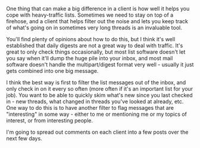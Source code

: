 <!--
.. title: Dealing with High-traffic Lists and Filters
.. date: 2010/05/27 10:02
.. slug: dealing-with-high-traffic-lists-and-filters
.. link:
.. description:
.. tags: filters, lists
-->


One thing that can make a big difference in a client is how well it helps you cope with heavy-traffic lists. Sometimes we need to stay on top of a firehose, and a client that helps filter out the noise and lets you keep track of what's going on in sometimes very long threads is an invaluable tool.

You'll find plenty of opinions about how to do this, but I think it's well established that daily digests are not a great way to deal with traffic. It's great to only check things occasionally, but most list software doesn't let you say when it'll dump the huge pile into your inbox, and most mail software doesn't handle the multipart/digest format very well - usually it just gets combined into one big message.

I think the best way is first to filter the list messages out of the inbox, and only check in on it every so often (more often if it's an important list for your job). You want to be able to quickly skim what's new since you last checked in - new threads, what changed in threads you've looked at already, etc. One way to do this is to have another filter to flag messages that are "interesting" in some way - either to me or mentioning me or my topics of interest, or from interesting people.

I'm going to spread out comments on each client into a few posts over the next few days.
